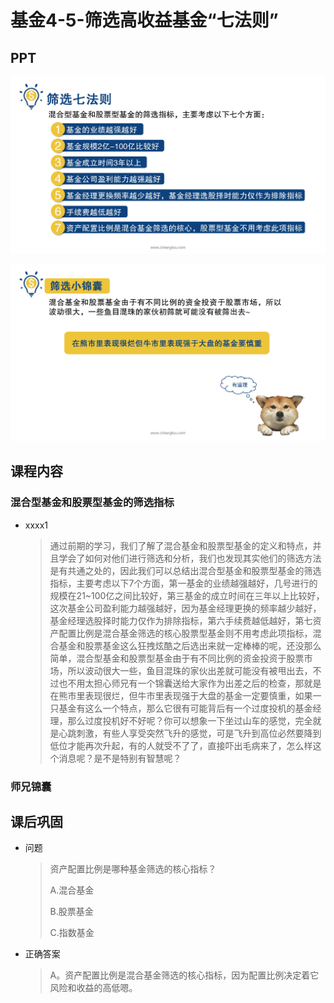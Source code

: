 # 基金4-5-筛选高收益基金“七法则”

## PPT

![课程ppt](assets/4-5-1.jpeg)

![课程ppt](assets/4-5-2.jpeg)

## 课程内容

### 混合型基金和股票型基金的筛选指标

- xxxx1

  > 通过前期的学习，我们了解了混合基金和股票型基金的定义和特点，并且学会了如何对他们进行筛选和分析，我们也发现其实他们的筛选方法是有共通之处的，因此我们可以总结出混合型基金和股票型基金的筛选指标，主要考虑以下7个方面，第一基金的业绩越强越好，几号进行的规模在21~100亿之间比较好，第三基金的成立时间在三年以上比较好，这次基金公司盈利能力越强越好，因为基金经理更换的频率越少越好，基金经理选股择时能力仅作为排除指标，第六手续费越低越好，第七资产配置比例是混合基金筛选的核心股票型基金则不用考虑此项指标，混合基金和股票基金这么狂拽炫酷之后选出来就一定棒棒的呢，还没那么简单，混合型基金和股票型基金由于有不同比例的资金投资于股票市场，所以波动很大一些，鱼目混珠的家伙出差就可能没有被甩出去，不过也不用太担心师兄有一个锦囊送给大家作为出差之后的检查，那就是在熊市里表现很烂，但牛市里表现强于大盘的基金一定要慎重，如果一只基金有这么一个特点，那么它很有可能背后有一个过度投机的基金经理，那么过度投机好不好呢？你可以想象一下坐过山车的感觉，完全就是心跳刺激，有些人享受突然飞升的感觉，可是飞升到高位必然要降到低位才能再次升起，有的人就受不了了，直接吓出毛病来了，怎么样这个消息呢？是不是特别有智慧呢？

### 师兄锦囊

## 课后巩固

- 问题

  > 资产配置比例是哪种基金筛选的核心指标？
  >
  > A.混合基金
  >
  > B.股票基金
  >
  > C.指数基金

- 正确答案

  > A。资产配置比例是混合基金筛选的核心指标，因为配置比例决定着它风险和收益的高低嗯。